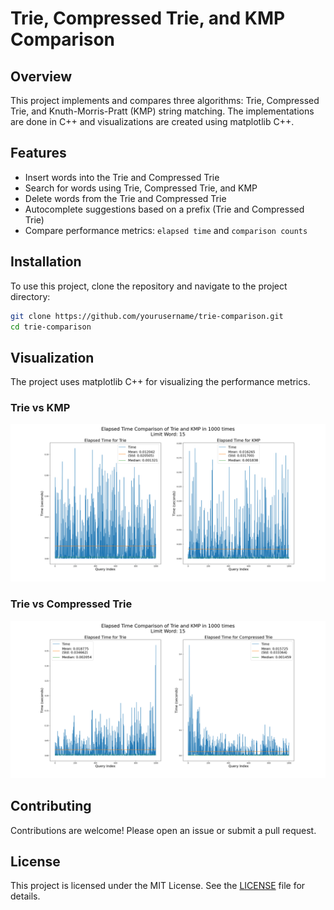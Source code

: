 # Trie, Compressed Trie, and KMP Comparison

## Overview
This project implements and compares three algorithms: Trie, Compressed Trie, and Knuth-Morris-Pratt (KMP) string matching. The implementations are done in C++ and visualizations are created using matplotlib C++.

## Features
- Insert words into the Trie and Compressed Trie
- Search for words using Trie, Compressed Trie, and KMP
- Delete words from the Trie and Compressed Trie
- Autocomplete suggestions based on a prefix (Trie and Compressed Trie)
- Compare performance metrics: `elapsed time` and `comparison counts`

## Installation
To use this project, clone the repository and navigate to the project directory:
```bash
git clone https://github.com/yourusername/trie-comparison.git
cd trie-comparison
```



## Visualization
The project uses matplotlib C++ for visualizing the performance metrics.

### Trie vs KMP
![KMP Performance](final-result/Trie_KMP_elapsedtime_15.png)
### Trie vs Compressed Trie
![KMP Performance](final-result/Trie_CompressedTrie_elapsedtime_15.png)


## Contributing
Contributions are welcome! Please open an issue or submit a pull request.

## License
This project is licensed under the MIT License. See the [LICENSE](LICENSE) file for details.